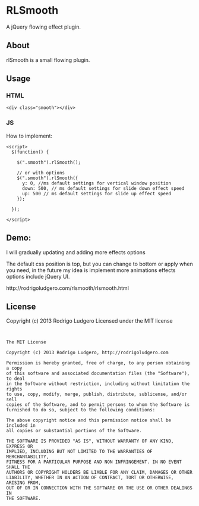 RLSmooth
========

A jQuery flowing effect plugin.

<h2>About</h2>

<p>rlSmooth is a small flowing plugin.</p>

<h2>Usage</h2>

<h3>HTML</h3>

    <div class="smooth"></div>

<h3>JS</h3>

<p>How to implement:</p>

    <script>
      $(function() {

        $(".smooth").rlSmooth();

        // or with options
        $(".smooth").rlSmooth({
          y: 0, //ms default settings for vertical window position
          down: 500, // ms default settings for slide down effect speed
          up: 500 // ms default settings for slide up effect speed
        });

      });

    </script>

<h2>Demo:</h2>

<p>I will gradually updating and adding more effects options</p>

<p>The default css position is top, but you can change to bottom or apply when you need, in the future my idea is implement more animations effects options include jQuery UI.</p>

<p>http://rodrigoludgero.com/rlsmooth/rlsmooth.html</p>

<h2>License</h2>
<p>Copyright (c) 2013 Rodrigo Ludgero Licensed under the MIT license</p>

<pre>
<code>

The MIT License

Copyright (c) 2013 Rodrigo Ludgero, http://rodrigoludgero.com

Permission is hereby granted, free of charge, to any person obtaining a copy
of this software and associated documentation files (the "Software"), to deal
in the Software without restriction, including without limitation the rights
to use, copy, modify, merge, publish, distribute, sublicense, and/or sell
copies of the Software, and to permit persons to whom the Software is
furnished to do so, subject to the following conditions:

The above copyright notice and this permission notice shall be included in
all copies or substantial portions of the Software.

THE SOFTWARE IS PROVIDED "AS IS", WITHOUT WARRANTY OF ANY KIND, EXPRESS OR
IMPLIED, INCLUDING BUT NOT LIMITED TO THE WARRANTIES OF MERCHANTABILITY,
FITNESS FOR A PARTICULAR PURPOSE AND NON INFRINGEMENT. IN NO EVENT SHALL THE
AUTHORS OR COPYRIGHT HOLDERS BE LIABLE FOR ANY CLAIM, DAMAGES OR OTHER
LIABILITY, WHETHER IN AN ACTION OF CONTRACT, TORT OR OTHERWISE, ARISING FROM,
OUT OF OR IN CONNECTION WITH THE SOFTWARE OR THE USE OR OTHER DEALINGS IN
THE SOFTWARE.

</code>
</pre>
